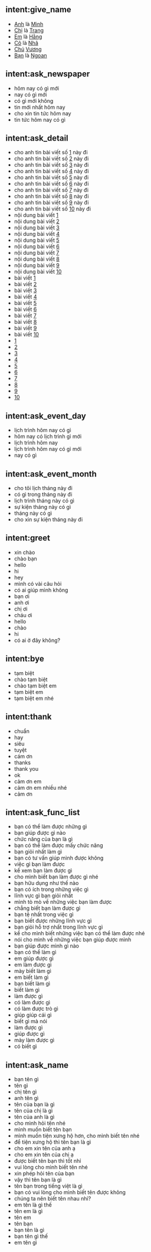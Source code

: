 ## intent:give_name
- [Anh](cust_sex) là [Minh](cust_name)
- [Chị](cust_sex) là [Trang](cust_name)
- [Em](cust_sex) là [Hằng](cust_name)
- [Cô](cust_sex) là [Nhã](cust_name)
- [Chú](cust_sex) [Vương](cust_name)
- [Bạn](cust_sex) là [Ngoan](cust_name)

## intent:ask_newspaper
- hôm nay có gì mới
- nay có gì mới
- có gì mới không
- tin mới nhất hôm nay
- cho xin tin tức hôm nay
- tin tức hôm nay có gì

## intent:ask_detail
- cho anh tin bài viết số  [1](cust_choosen) này đi
- cho anh tin bài viết số  [2](cust_choosen) này đi
- cho anh tin bài viết số  [3](cust_choosen) này đi
- cho anh tin bài viết số  [4](cust_choosen) này đi
- cho anh tin bài viết số  [5](cust_choosen) này đi
- cho anh tin bài viết số  [6](cust_choosen) này đi
- cho anh tin bài viết số  [7](cust_choosen) này đi
- cho anh tin bài viết số  [8](cust_choosen) này đi
- cho anh tin bài viết số  [9](cust_choosen) này đi
- cho anh tin bài viết số  [10](cust_choosen) này đi
- nội dung bài viết [1](cust_choosen)
- nội dung bài viết [2](cust_choosen)
- nội dung bài viết [3](cust_choosen)
- nội dung bài viết [4](cust_choosen)
- nội dung bài viết [5](cust_choosen)
- nội dung bài viết [6](cust_choosen)
- nội dung bài viết [7](cust_choosen)
- nội dung bài viết [8](cust_choosen)
- nội dung bài viết [9](cust_choosen)
- nội dung bài viết [10](cust_choosen)
- bài viết [1](cust_choosen)
- bài viết [2](cust_choosen)
- bài viết [3](cust_choosen)
- bài viết [4](cust_choosen)
- bài viết [5](cust_choosen)
- bài viết [6](cust_choosen)
- bài viết [7](cust_choosen)
- bài viết [8](cust_choosen)
- bài viết [9](cust_choosen)
- bài viết [10](cust_choosen)
- [1](cust_choosen)
- [2](cust_choosen)
- [3](cust_choosen)
- [4](cust_choosen)
- [5](cust_choosen)
- [6](cust_choosen)
- [7](cust_choosen)
- [8](cust_choosen)
- [9](cust_choosen)
- [10](cust_choosen)

## intent:ask_event_day
- lịch trình hôm nay có gì
- hôm nay có lịch trình gì mới
- lịch trình hôm nay
- lịch trình hôm nay có gì mới
- nay có gì

## intent:ask_event_month
- cho tôi lịch tháng này đi
- có gì trong tháng này đi
- lịch trình tháng này có gì
- sự kiện tháng này có gì
- tháng này có gì
- cho xin sự kiện tháng này đi

## intent:greet
- xin chào
- chào bạn
- hello
- hi
- hey
- mình có vài câu hỏi
- có ai giúp mình không
- bạn ơi
- anh ơi
- chị ơi
- cháu ơi
- hello 
- chào 
- hi 
- có ai ở đây không?

## intent:bye
- tạm biệt
- chào tạm biệt
- chào tạm biệt em
- tạm biệt em
- tạm biệt em nhé

## intent:thank
- chuẩn
- hay
- siêu
- tuyệt
- cám ơn
- thanks
- thank you
- ok
- cảm ơn em
- cảm ơn em nhiều nhé
- cảm ơn

## intent:ask_func_list
- bạn có thể làm được những gì
- bạn giúp được gì nào
- chức năng của bạn là gì
- bạn có thể làm được mấy chức năng
- bạn giỏi nhất làm gì
- bạn có tư vấn giúp mình được không
- việc gì bạn làm được
- kể xem bạn làm được gì
- cho mình biết bạn làm được gì nhé
- bạn hữu dụng như thế nào
- bạn có ích trong những việc gì
- lĩnh vực gì bạn giỏi nhất
- mình tò mò về những việc bạn làm được
- chẳng biết bạn làm được gì
- bạn tệ nhất trong việc gì
- bạn biết được những lĩnh vực gì
- bạn giỏi hỗ trợ nhất trong lĩnh vực gì
- kể cho mình biết những việc bạn có thể làm được nhé
- nói cho mình về những việc bạn giúp được mình
- bạn giúp được mình gì nào
- bạn có thể làm gì
- em giúp được gì
- em làm được gì
- mày biết làm gì
- em biết làm gì
- bạn biết làm gì
- biết làm gì
- làm được gì 
- có làm được gì 
- có làm được trò gì 
- giúp giúp cái gì
- biết gì mà nói
- làm được gì
- giúp được gì
- mày làm được gì
- có biết gì 

## intent:ask_name
- bạn tên gì
- tên gì
- chị tên gì
- anh tên gì
- tên của bạn là gì
- tên của chị là gì
- tên của anh là gì
- cho mình hỏi tên nhé
- mình muốn biết tên bạn
- mình muốn tiện xưng hộ hơn, cho mình biết tên nhé
- để tiện xưng hộ thì tên bạn là gì
- cho em xin tên của anh ạ
- cho em xin tên của chị ạ
- được biết tên bạn thì tốt nhỉ
- vui lòng cho mình biết tên nhé
- xin phép hỏi tên của bạn
- vậy thì tên bạn là gì
- tên bạn trong tiếng việt là gì
- bạn có vui lòng cho mình biết tên được không
- chúng ta nên biết tên nhau nhỉ?
- em tên là gì thế
- tên em là gì
- tên em 
- tên bạn 
- bạn tên là gì 
- bạn tên gì thế
- em tên gì



